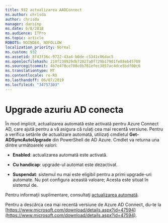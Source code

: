 ```yaml
---
title: 932 actualizarea AADConnect
ms.author: chrisda
author: chrisda
manager: dansimp
ms.date: 6/8/2018
ms.audience: ITPro
ms.topic: article
ROBOTS: NOINDEX, NOFOLLOW
localization_priority: Normal
ms.custom: 932
ms.assetid: 8f43f36c-9722-43a4-b0de-c5341c06dac5
ms.openlocfilehash: 210f230929db72027a0f729b17901fe88eb45709
ms.sourcegitcommit: 4b7e478ce700c0b781efec3857ac4dce5bdf00c6
ms.translationtype: MT
ms.contentlocale: ro-RO
ms.lasthandoff: 06/07/2019
ms.locfileid: "34757303"
---
```

# <a name="upgrade-azure-ad-connect"></a>Upgrade azuriu AD conecta

În mod implicit, actualizarea automată este activată pentru Azure Connect AD, care ajută pentru a vă asigura că rulaţi cea mai recentă versiune. Pentru a verifica setările de actualizare automată, utilizaţi cmdletul **Get-ADSyncAutoUpgrade** din PowerShell de AD Azure. Cmdlet va returna una dintre următoarele valori: 

- **Enabled**: actualizarea automată este activată.

- **Cu handicap**: upgrade-ul automat este dezactivat.

- **Suspendat**: sistemul nu mai este eligibil pentru a primi upgrade-uri automate. Nu pot configura această valoare; Acesta este situat în sistemul de. 

Pentru informaţii suplimentare, consultaţi [actualizarea automată](https://docs.microsoft.com/azure/active-directory/connect/active-directory-aadconnect-feature-automatic-upgrade).

Pentru a descărca cea mai recentă versiune de Azure AD Connect, du-te la [https://www.microsoft.com/download/details.aspx?id=47594](https://www.microsoft.com/download/details.aspx?id=47594).
